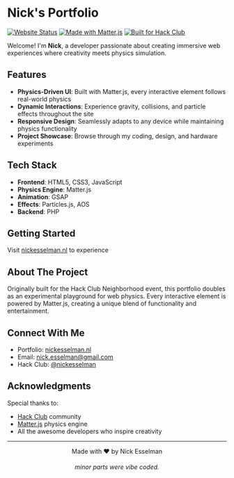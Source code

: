 # Nick's Portfolio

[![Website Status](https://img.shields.io/website?url=https%3A%2F%2Fnickesselman.nl)](https://nickesselman.nl)
[![Made with Matter.js](https://img.shields.io/badge/Made%20with-Matter.js-brightgreen)](https://brm.io/matter-js/)
[![Built for Hack Club](https://img.shields.io/badge/Built%20for-Hack%20Club-red)](https://hackclub.com)

Welcome! I'm **Nick**, a developer passionate about creating immersive web experiences where creativity meets physics simulation.

## Features

- **Physics-Driven UI**: Built with Matter.js, every interactive element follows real-world physics
- **Dynamic Interactions**: Experience gravity, collisions, and particle effects throughout the site
- **Responsive Design**: Seamlessly adapts to any device while maintaining physics functionality
- **Project Showcase**: Browse through my coding, design, and hardware experiments

## Tech Stack

- **Frontend**: HTML5, CSS3, JavaScript
- **Physics Engine**: Matter.js
- **Animation**: GSAP
- **Effects**: Particles.js, AOS
- **Backend**: PHP

## Getting Started

Visit [nickesselman.nl](https://nickesselman.nl) to experience

## About The Project

Originally built for the Hack Club Neighborhood event, this portfolio doubles as an experimental playground for web physics. Every interactive element is powered by Matter.js, creating a unique blend of functionality and entertainment.

## Connect With Me

- Portfolio: [nickesselman.nl](https://nickesselman.nl)
- Email: [nick.esselman@gmail.com](mailto:nick.esselman@gmail.com)
- Hack Club: [@nickesselman](https://hackclub.com)

## Acknowledgments

Special thanks to:
- [Hack Club](https://hackclub.com) community
- [Matter.js](https://brm.io/matter-js/) physics engine
- All the awesome developers who inspire creativity

---

<p align="center">Made with ❤️ by Nick Esselman</p>
<h6 align="center">minor parts were vibe coded.</h6>